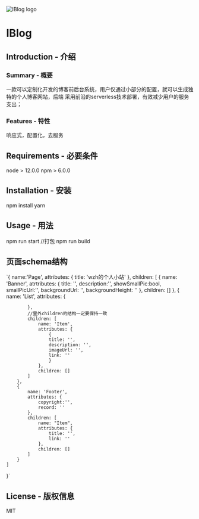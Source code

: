 
![IBlog logo]("./public/IBlog.png")

# IBlog   

## Introduction - 介绍

### Summary - 概要
一款可以定制化开发的博客前后台系统，用户仅通过小部分的配置，就可以生成独特的个人博客网站，后端
采用前沿的serverless技术部署，有效减少用户的服务支出；

### Features - 特性
响应式，配置化，去服务

## Requirements - 必要条件
node > 12.0.0
npm > 6.0.0

## Installation - 安装

npm install 
yarn

## Usage - 用法

npm run start
//打包
npm run build

## 页面schema结构    
`{
    name:'Page',
    attributes: {
        title: 'wzh的个人小站'
    },
    children: [
        {
            name: 'Banner',
            atrtributes: {
                title: '',
                description:'',
                showSmallPic:bool,
                smallPicUrl:'',
                backgroundUrl: '',
                backgroundHeight: ''
            },
            children: []
        },
        {
            name: 'List',
            attributes: {

            },
            //里外children的结构一定要保持一致
            children: [
                name: 'Item',
                attributes: {
                    {
                    title: '',
                    description: '',
                    imageUrl: '',
                    link: ''
                    }
                },
                children: []
            ]
        },
        {
            name: 'Footer',
            attributes: {
                copyright:'',
                record: ''
            },
            children: [
                name: "Item",
                attributes: {
                    title: '',
                    link: ''
                },
                children: []
            ]
        }
    ]
}`

## License - 版权信息
MIT